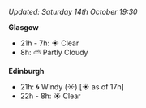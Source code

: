 *Updated: Saturday 14th October 19:30*

**Glasgow**

* 21h - 7h: :sunny: Clear
* 8h: :partly_sunny: Partly Cloudy

**Edinburgh**

* 21h: :cyclone: Windy (:sunny:) [:sunny: as of 17h]
* 22h - 8h: :sunny: Clear

